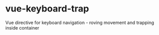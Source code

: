 # vue-keyboard-trap
Vue directive for keyboard navigation - roving movement and trapping inside container
